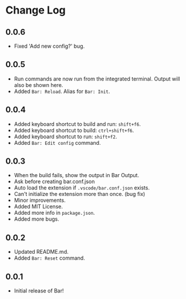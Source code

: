 # Change Log

## 0.0.6
* Fixed 'Add new config?' bug.

## 0.0.5
* Run commands are now run from the integrated terminal. Output will also be shown here.
* Added `Bar: Reload`. Alias for `Bar: Init`.

## 0.0.4
* Added keyboard shortcut to build and run: `shift+f6`.
* Added keyboard shortcut to build: `ctrl+shift+f6`.
* Added keyboard shortcut to run: `shift+f2`.
* Added `Bar: Edit config` command.

## 0.0.3
* When the build fails, show the output in Bar Output.
* Ask before creating bar.conf.json
* Auto load the extension if `.vscode/bar.conf.json` exists.
* Can't initialize the extension more than once. (bug fix)
* Minor improvements.
* Added MIT License.
* Added more info in `package.json`.
* Added more bugs.

## 0.0.2
* Updated README.md.
* Added `Bar: Reset` command.

## 0.0.1
* Initial release of Bar!
